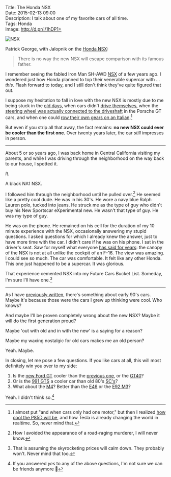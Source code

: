 Title: The Honda NSX  
Date: 2015-02-13 09:00  
Description: I talk about one of my favorite cars of all time.  
Tags: Honda  
Image: http://d.pr/i/1hDP1+  

![NSX][d]

Patrick George, with Jalopnik on the [Honda NSX][jalopnik]:

> There is no way the new NSX will escape comparison with its famous father.

I remember seeing the fabled Iron Man SH-AWD [NSX][wikia] of a few years ago. I wondered just how Honda planned to top their venerable supercar with ... *this.* Flash forward to today, and I still don't think they've quite figured that out. 

I suppose my hesitation to fall in love with the new NSX is mostly due to me being stuck in the [old days][youtube], when cars didn't [drive themselves][wsj], when the [steering wheel was actually connected to the driveshaft][total911] in the Porsche GT cars, and when one could [row their own gears on an Italian][wikipedia].[^f] 

But even if you strip all that away, the fact remains: **no new NSX could ever be cooler than the first one.** Over twenty years later, the car *still* impresses in person. 

***

About 5 or so years ago, I was back home in Central California visiting my parents, and while I was driving through the neighborhood on the way back to our house, I spotted it. 

*It.*

A black NA1 NSX. 

I followed him through the neighborhood until he pulled over.[^s] He seemed like a pretty cool dude. He was in his 30's. He wore a navy blue Ralph Lauren polo, tucked into jeans. He struck me as the type of guy who didn't buy his New Sportscar eXperimental new. He wasn't that type of guy. He was my type of guy. 

He was on the phone. He remained on his cell for the duration of my 10 minute experience with the NSX, occasionally answering my stupid questions. I asked questions for which I already knew the answer, just to have more time with the car. I didn't care if he was on his phone. I sat in the driver's seat. Saw for myself what everyone [has said for years][youtube 2]: the canopy of the NSX is not at all unlike the cockpit of an F-16. The view was amazing. I could see so much. The car was comfortable. It felt like any other Honda. This one just happened to be a supercar. It was glorious. 

That experience cemented NSX into my Future Cars Bucket List. Someday, I'm sure I'll have one.[^o]

***

As I have [previously written][prev], there's something about early 90's cars. Maybe it's because those were the cars I grew up thinking were cool. Who knows?

And maybe I'll be proven completely wrong about the new NSX? Maybe it will do the first generation proud? 

Maybe 'out with old and in with the new' is a saying for a reason?

Maybe my waxing nostalgic for old cars makes me an old person?

Yeah. Maybe. 

In closing, let me pose a few questions. If you like cars at all, this will most definitely win you over to my side:

1. Is the [new Ford GT][jalopnik 2] cooler than the [previous one][caranddriver], or the [GT40][youtube 3]? 
2. Or is the [991 GTS][youtube 4] a cooler car than old 80's [SC's][youtube 5]? 
3. What about the [M4][youtube 6]? Better than the [E46][youtube 7] or the [E92 M3][youtube 8]? 

Yeah. I didn't think so.[^ts]

[^f]: I almost put "and when cars only had one motor," but then I realized [how cool the P85D will be][teslamotors], and how Tesla is already changing the world in realtime. So, never mind that. 
[^o]: That is assuming the skyrocketing prices will calm down. They probably won't. Never mind that too. 
[^s]: How I avoided the appearance of a road-raging murderer, I will never know. 
[^ts]: If you answered *yes* to any of the above questions, I'm not sure we can be friends anymore 🚗

[caranddriver]: http://www.caranddriver.com/reviews/2005-ford-gt-road-test-review "Car and Driver reviews the 2005 Ford GT"
[d]: http://d.pr/i/1hDP1+ "NSX"
[jalopnik]: http://jalopnik.com/driving-a-supercharged-zanardi-edition-acura-nsx-was-a-1684602295 "Jalopnik drives a Zanardi NSX"
[jalopnik 2]: http://jalopnik.com/ford-gt-this-is-it-1678893649 "The new Ford GT"
[prev]: /2015/1/12/we-love-cars "My post about the cars I love"
[teslamotors]: http://www.teslamotors.com/blog/dual-motor-model-s-and-autopilot "Tesla: Model S autopilot?"
[total911]: http://www.total911.com/opinion-in-defence-of-the-porsche-991s-electric-power-steering/ "Total 911 defending the 991's electric power steering"
[wikia]: http://ironman.wikia.com/wiki/Acura_NSX "The new NSX as seen in Iron Man"
[wikipedia]: https://en.wikipedia.org/wiki/Ferrari_458 "Wikipedia: Ferrari 458"
[wsj]: http://blogs.wsj.com/digits/2015/02/02/uber-chases-google-in-self-driving-cars/ "WSJ on Google and self-driving cars"
[youtube]: https://www.youtube.com/watch?v=BJ3vTFHDa_4 "Top Gear - Honda NSX"
[youtube 2]: https://www.youtube.com/watch?v=uebXYuTYrPE "Acura NSX (Generation 1) Review - Everyday Driver"
[youtube 3]: https://www.youtube.com/watch?v=c3Wbgl_ZP_A "1966 Ford GT40 - CCC Drive-Thru"
[youtube 4]: https://www.youtube.com/watch?v=Atyd84SGnBM "Porsche 991 911 Carrera GTS: This Is The 911 You're Looking For - XCAR"
[youtube 5]: https://www.youtube.com/watch?v=w7qVyKKE0UM "1981 Porsche 911 SC | Ride Along"
[youtube 6]: https://www.youtube.com/watch?v=e7LgNeodoDo "2015 BMW M4 Coupe (manual) - /MATT FARAH"
[youtube 7]: https://www.youtube.com/watch?v=bLCa67RngWs "BMW M3 Review (E46) - M3s Pt.1"
[youtube 8]: https://www.youtube.com/watch?v=dFva5Z8hio8 "2011 BMW M3 Competition Package Review"